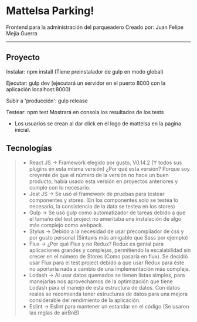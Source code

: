 Mattelsa Parking!
===================

Frontend para la administración del parqueadero
Creado por: Juan Felipe Mejía Guerra

----------

Proyecto
-------------
  Instalar: npm install
    (Tiene preinstalador de gulp en modo global)

  Ejecutar: gulp dev
    (ejecutará un servidor en el puerto 8000 con la aplicación localhost:8000)

  Subir a 'producción': gulp release

  Testear: npm test
    Mostrará en consola los resultados de los tests


- Los usuarios se crean al dar click en el logo de mattelsa en la pagina inicial.


Tecnologías
-------------


> - React JS -> Framework elegido por gusto, V0.14.2 (Y todos sus plugins en esta misma versión) ¿Por qué esta versión? Porque soy creyente de que el número de la versión no hace un buen producto, había usado esta versión en proyectos anteriores y cumple con lo necesario.
> - Jest JS -> Se usó el framework de pruebas para testear componentes y stores. (En los componentes solo se testea lo necesario, la consistencia de la data se testea en los stores)
> - Gulp -> Se usó gulp como automatizador de tareas debido a que el tamaño del test project no ameritaba una instalación de algo más complejo como webpack.
> - Stylus -> Debido a la necesidad de usar precompilador de css y por gusto personal (Sintaxis más amigable que Sass por ejemplo)
> - Flux -> ¿Por qué Flux y no Redux? Redux es genial para aplicaciones grandes y complejas, permitiendo la escalabilidad sin crecer en el número de Stores (Como pasaría en flux). Se decidió usar Flux para el test project debido a que usar Redux para éste no aportaría nada a cambio de una implementación más compleja.
> - Lodash -> Al usar datos quemados se tienen listas simples, para manejarlas nos aprovechamos de la optimización que tiene Lodash para el manejo de esta estructura de datos. Con datos reales se recomienda tener estructuras de datos para una mejora considerable del rendimiento de la aplicación.
> - Eslint -> Eslint para mantener un estandar en el código (Se usaron las reglas de airBnB)
